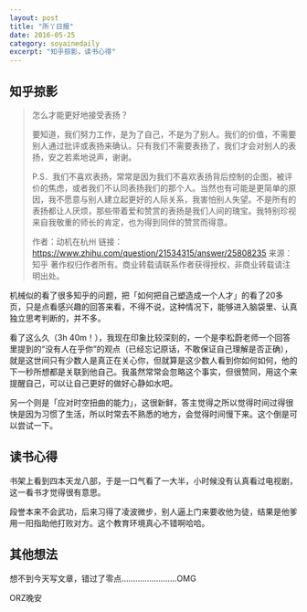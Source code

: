 ```yaml
---
layout: post
title: "所丫日报" 
date: 2016-05-25 
category: soyainedaily 
excerpt: "知乎掠影，读书心得"
---
```


## 知乎掠影

> 怎么才能更好地接受表扬？
>
> 要知道，我们努力工作，是为了自己，不是为了别人。我们的价值，不需要别人通过批评或表扬来确认。只有我们不需要表扬了，我们才会对别人的表扬，安之若素地说声，谢谢。
>
> P.S．我们不喜欢表扬，常常是因为我们不喜欢表扬背后控制的企图，被评价的焦虑，或者我们不认同表扬我们的那个人。当然也有可能是更简单的原因，我不愿意与别人建立起更好的人际关系，我害怕别人失望。不是所有的表扬都让人厌烦，那些带着爱和赞赏的表扬是我们人间的瑰宝。我特别珍视来自我敬重的师长的肯定，也为得到同伴的赞赏而得意。
>
> 作者：动机在杭州
> 链接：https://www.zhihu.com/question/21534315/answer/25808235
> 来源：知乎
> 著作权归作者所有。商业转载请联系作者获得授权，非商业转载请注明出处。

机械似的看了很多知乎的问题，把「如何把自己塑造成一个人才」的看了20多页，只是点看感兴趣的回答来看，不得不说，这种情况下，能够进入脑袋里、认真独立思考判断的，并不多。

看了这么久（3h 40m！），我现在印象比较深刻的，一个是李松蔚老师一个回答里提到的“没有人在乎你”的观点（已经忘记原话，不敢保证自己理解是否正确），就是这世间只有少数人是真正在关心你，但就算是这少数人看到你如何如何，他的下一秒所想都是关联到他自己。我虽然常常会忽略这个事实，但很赞同，用这个来提醒自己，可以让自己更好的做好心静如水吧。

另一个则是「应对时空扭曲的能力」，这很新鲜，答主觉得之所以觉得时间过得很快是因为习惯了生活，所以时常去不熟悉的地方，会觉得时间慢下来。这个倒是可以尝试一下。

## 读书心得

书架上看到四本天龙八部，于是一口气看了一大半，小时候没有认真看过电视剧，这一看书才觉得很有意思。

段誉本来不会武功，后来习得了凌波微步，别人逼上门来要收他为徒，结果是他爹用一阳指助他打败对方。这个教育环境真心不错啊哈哈。

## 其他想法

想不到今天写文章，错过了零点……………………OMG

ORZ晚安